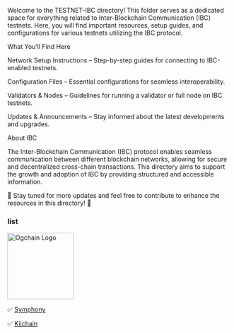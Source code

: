 Welcome to the TESTNET-IBC directory! This folder serves as a dedicated space for everything related to Inter-Blockchain Communication (IBC) testnets. Here, you will find important resources, setup guides, and configurations for various testnets utilizing the IBC protocol.

What You’ll Find Here

Network Setup Instructions – Step-by-step guides for connecting to IBC-enabled testnets.

Configuration Files – Essential configurations for seamless interoperability.

Validators & Nodes – Guidelines for running a validator or full node on IBC testnets.

Updates & Announcements – Stay informed about the latest developments and upgrades.


About IBC

The Inter-Blockchain Communication (IBC) protocol enables seamless communication between different blockchain networks, allowing for secure and decentralized cross-chain transactions. This directory aims to support the growth and adoption of IBC by providing structured and accessible information.

📌 Stay tuned for more updates and feel free to contribute to enhance the resources in this directory! 🚀


### list 

<a href="https://github.com/OneNov0209/testnet-ibc/tree/main/Ogchain">
    <img src="https://i.postimg.cc/mZ3hXY9G/0-g-labs1711467106027.png" alt="Ogchain Logo" width="150">
</a>

✅ [Symphony](https://github.com/OneNov0209/testnet-ibc/tree/main/Symphony)

✅ [Kiichain](https://github.com/OneNov0209/testnet-ibc/tree/main/Kiichain)
